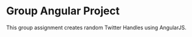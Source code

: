 <h1>Group Angular Project</h1>

This group assignment creates random Twitter Handles using AngularJS.
